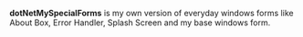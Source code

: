 <strong>dotNetMySpecialForms</strong> is my own version of everyday windows forms like About Box, Error Handler, Splash Screen and my base windows form.
